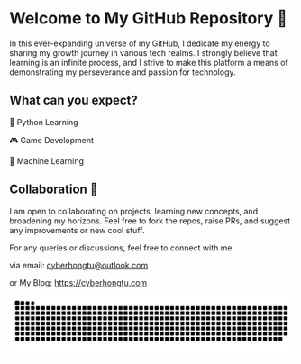 # Welcome to My GitHub Repository :wave:

In this ever-expanding universe of my GitHub, I dedicate my energy to sharing my growth journey in various tech realms. I strongly believe that learning is an infinite process, and I strive to make this platform a means of demonstrating my perseverance and passion for technology.

## What can you expect?

:snake: Python Learning 

:video_game: Game Development 

:robot: Machine Learning 

## Collaboration :handshake:
I am open to collaborating on projects, learning new concepts, and broadening my horizons. Feel free to fork the repos, raise PRs, and suggest any improvements or new cool stuff.

For any queries or discussions, feel free to connect with me 

via email: cyberhongtu@outlook.com

or My Blog: https://cyberhongtu.com

<picture>
  <source media="(prefers-color-scheme: dark)" srcset="https://raw.githubusercontent.com/Platane/snk/output/github-contribution-grid-snake-dark.svg">
  <source media="(prefers-color-scheme: light)" srcset="https://raw.githubusercontent.com/Platane/snk/output/github-contribution-grid-snake.svg">
  <img  alt="github contribution grid snake animation" src="https://raw.githubusercontent.com/Platane/snk/output/github-contribution-grid-snake.svg">
</picture>
